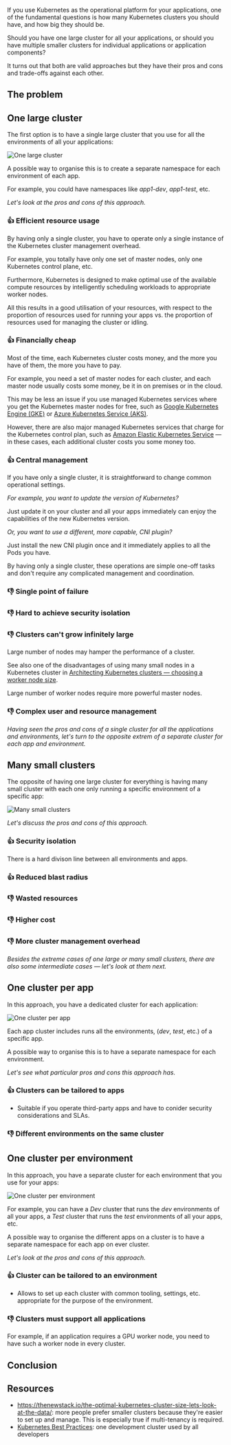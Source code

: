 If you use Kubernetes as the operational platform for your applications, one of the fundamental questions is how many Kubernetes clusters you should have, and how big they should be.

Should you have one large cluster for all your applications, or should you have multiple smaller clusters for individual applications or application components?

It turns out that both are valid approaches but they have their pros and cons and trade-offs against each other.

## The problem

## One large cluster

The first option is to have a single large cluster that you use for all the environments of all your applications:

![One large cluster](assets/cluster-for-all.svg)

A possible way to organise this is to create a separate namespace for each environment of each app.

For example, you could have namespaces like _app1-dev_, _app1-test_, etc.

_Let's look at the pros and cons of this approach._

### 👍 Efficient resource usage

By having only a single cluster, you have to operate only a single instance of the Kubernetes cluster management overhead.

For example, you totally have only one set of master nodes, only one Kubernetes control plane, etc.

Furthermore, Kubernetes is designed to make optimal use of the available compute resources by intelligently scheduling workloads to appropriate worker nodes.

All this results in a good utilisation of your resources, with respect to the proportion of resources used for running your apps vs. the proportion of resources used for managing the cluster or idling.

### 👍 Financially cheap

Most of the time, each Kubernetes cluster costs money, and the more you have of them, the more you have to pay.

For example, you need a set of master nodes for each cluster, and each master node usually costs some money, be it in on premises or in the cloud.

This may be less an issue if you use managed Kubernetes services where you get the Kubernetes master nodes for free, such as [Google Kubernetes Engine (GKE)](https://cloud.google.com/kubernetes-engine) or [Azure Kubernetes Service (AKS)](https://docs.microsoft.com/en-us/azure/aks/).

However, there are also major managed Kubernetes services that charge for the Kubernetes control plan, such as [Amazon Elastic Kubernetes Service](https://aws.amazon.com/eks/) — in these cases, each additional cluster costs you some money too.

### 👍 Central management

If you have only a single cluster, it is straightforward to change common operational settings.

_For example, you want to update the version of Kubernetes?_

Just update it on your cluster and all your apps immediately can enjoy the capabilities of the new Kubernetes version.

_Or, you want to use a different, more capable, CNI plugin?_

Just install the new CNI plugin once and it immediately applies to all the Pods you have.

By having only a single cluster, these operations are simple one-off tasks and don't require any complicated management and coordination.

### 👎 Single point of failure

### 👎 Hard to achieve security isolation

### 👎 Clusters can't grow infinitely large

Large number of nodes may hamper the performance of a cluster.

See also one of the disadvantages of using many small nodes in a Kubernetes cluster in [Architecting Kubernetes clusters — choosing a worker node size](https://learnk8s.io/kubernetes-node-size).

Large number of worker nodes require more powerful master nodes.

### 👎 Complex user and resource management

_Having seen the pros and cons of a single cluster for all the applications and environments, let's turn to the opposite extrem of a separate cluster for each app and environment._

## Many small clusters

The opposite of having one large cluster for everything is having many small cluster with each one only running a specific environment of a specific app:

![Many small clusters](assets/cluster-per-app-and-env.svg)

_Let's discuss the pros and cons of this approach._

### 👍 Security isolation

There is a hard divison line between all environments and apps.

### 👍 Reduced blast radius

### 👎 Wasted resources

### 👎 Higher cost

### 👎 More cluster management overhead

_Besides the extreme cases of one large or many small clusters, there are also some intermediate cases — let's look at them next._

## One cluster per app

In this approach, you have a dedicated cluster for each application:

![One cluster per app](assets/cluster-per-app.svg)

Each app cluster includes runs all the environments, (_dev_, _test_, etc.) of a specific app.

A possible way to organise this is to have a separate namespace for each environment.

_Let's see what particular pros and cons this approach has._

### 👍 Clusters can be tailored to apps

- Suitable if you operate third-party apps and have to conider security considerations and SLAs.

### 👎 Different environments on the same cluster



## One cluster per environment

In this approach, you have a separate cluster for each environment that you use for your apps:

![One cluster per environment](assets/cluster-per-env.svg)

For example, you can have a _Dev_ cluster that runs the _dev_ environments of all your apps, a _Test_ cluster that runs the _test_ environments of all your apps, etc.

A possible way to organise the different apps on a cluster is to have a separate namespace for each app on ever cluster.

_Let's look at the pros and cons of this approach._

### 👍 Cluster can be tailored to an environment

- Allows to set up each cluster with common tooling, settings, etc. appropriate for the purpose of the environment.

### 👎 Clusters must support all applications

For example, if an application requires a GPU worker node, you need to have such a worker node in every cluster.

## Conclusion

## Resources

- <https://thenewstack.io/the-optimal-kubernetes-cluster-size-lets-look-at-the-data/>: more people prefer smaller clusters because they're easier to set up and manage. This is especially true if multi-tenancy is required.
- [Kubernetes Best Practices](http://shop.oreilly.com/product/0636920273219.do): one development cluster used by all developers

